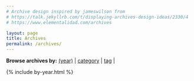 ```yaml
---
# Archive design inspired by jameswilson from
# https://talk.jekyllrb.com/t/displaying-archives-design-ideas/2330/4 
# https://www.elementalidad.com/archives

layout: page
title: Archives
permalink: /archives/
---
```


<nav aria-label="browse archives">
  <strong aria-hidden="true">Browse archives by:</strong>
  <a href="/archives/" class="active" aria-current="page">(year)</a> |
  <a href="/archives/categories/">category</a> |
  <a href="/archives/tags/">tag</a> |
</nav>

{% include by-year.html %}
